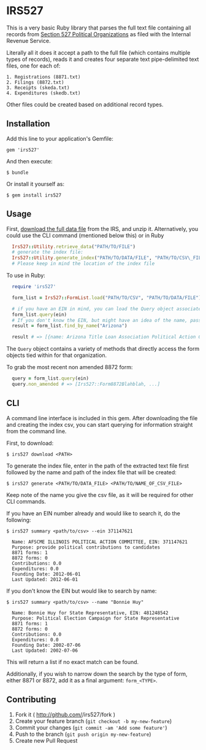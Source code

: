 # IRS527

This is a very basic Ruby library that parses the full text file containing all records from [Section 527 Political Organizations](http://www.irs.gov/Charities-&-Non-Profits/Political-Organizations/Political-Organization-Filing-and-Disclosure) as filed with the Internal Revenue Service.

Literally all it does it accept a path to the full file (which contains multiple types of records), reads it and creates four separate text pipe-delimited text files, one for each of:

	1. Registrations (8871.txt)
	2. Filings (8872.txt)
	3. Receipts (skeda.txt)
	4. Expenditures (skedb.txt)

Other files could be created based on additional record types.

## Installation

Add this line to your application's Gemfile:

    gem 'irs527'

And then execute:

    $ bundle

Or install it yourself as:

    $ gem install irs527

## Usage

First, [download the full data file](http://forms.irs.gov/app/pod/dataDownload/fullData) from the IRS, and unzip it. Alternatively, you could use the CLI command (mentioned below this) or in Ruby

```ruby
  Irs527::Utility.retrieve_data("PATH/TO/FILE")
  # generate the index file:
  Irs527::Utility.generate_index("PATH/TO/DATA/FILE", "PATH/TO/CSV\_FILE")
  # Please keep in mind the location of the index file
```

To use in Ruby:

```ruby
  require 'irs527'

  form_list = Irs527::FormList.load("PATH/TO/CSV", "PATH/TO/DATA/FILE")

  # if you have an EIN in mind, you can load the Query object associated with the forms by calling:
  form_list.query(ein)
  # If you don't know the EIN, but might have an idea of the name, pass in Regex or a String:
  result = form_list.find_by_name("Arizona")

  result # => [{name: Arizona Title Loan Association Political Action Committee}, ein: 471309553}, ...]
```

The `Query` object contains a variety of methods that directly access the form objects tied within for that organization.

To grab the most recent non amended 8872 form:

```ruby
  query = form_list.query(ein)
  query.non_amended # => [Irs527::Form8872Blahblah, ...]
```

## CLI

A command line interface is included in this gem. After downloading the file and creating the index csv, you can start querying for information straight from the command line.

First, to download:

    $ irs527 download <PATH>

To generate the index file, enter in the path of the extracted text file first followed by the name and path of the index file that will be created:

    $ irs527 generate <PATH/TO/DATA_FILE> <PATH/TO/NAME_OF_CSV_FILE>

Keep note of the name you give the csv file, as it will be required for other CLI commands.

If you have an EIN number already and would like to search it, do the following:

    $ irs527 summary <path/to/csv> --ein 371147621

```plaintext
  Name: AFSCME ILLINOIS POLITICAL ACTION COMMITTEE, EIN: 371147621
  Purpose: provide political contributions to candidates
  8871 forms: 1
  8872 forms: 0
  Contributions: 0.0
  Expenditures: 0.0
  Founding Date: 2012-06-01
  Last Updated: 2012-06-01
```

If you don't know the EIN but would like to search by name:

    $ irs527 summary <path/to/csv> --name "Bonnie Huy"

```plaintext
  Name: Bonnie Huy for State Representative, EIN: 481248542
  Purpose: Political Election Campaign for State Representative
  8871 forms: 1
  8872 forms: 0
  Contributions: 0.0
  Expenditures: 0.0
  Founding Date: 2002-07-06
  Last Updated: 2002-07-06
```

This will return a list if no exact match can be found.

Additionally, if you wish to narrow down the search by the type of form, either 8871 or 8872, add it as a final argument: `form_<TYPE>`.


## Contributing

1. Fork it ( http://github.com/<my-github-username>/irs527/fork )
2. Create your feature branch (`git checkout -b my-new-feature`)
3. Commit your changes (`git commit -am 'Add some feature'`)
4. Push to the branch (`git push origin my-new-feature`)
5. Create new Pull Request
